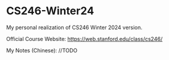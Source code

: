 # CS246-Winter24

My personal realization of CS246 Winter 2024 version.

Official Course Website: https://web.stanford.edu/class/cs246/

My Notes (Chinese): //TODO